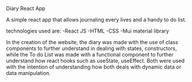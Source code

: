 Diary React App

A simple react app that allows journaling every lives and a handy to do list.

technologies used are:
  -React JS
  -HTML
  -CSS
  -Mui material library
  
 In the creation of the website, the diary was made with the use of class components to further understand in dealing with states, constructors, while the To do List was made with a functional component to further understand how react hooks such as useState, useEffect. Both were used with the intention of understanding how both deals with dynamic data or data manipulation.
